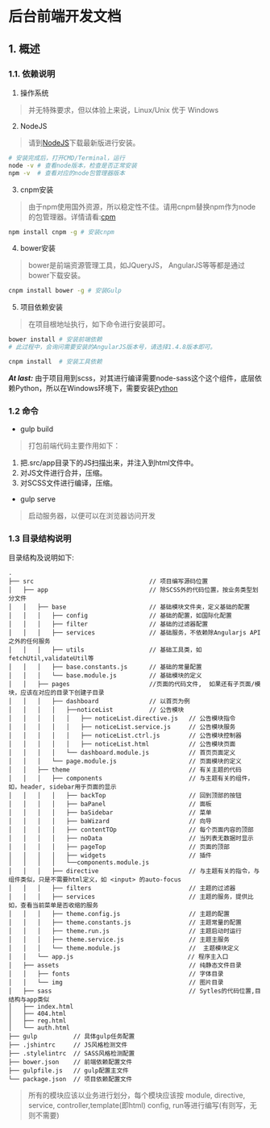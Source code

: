 # 后台前端开发文档

## 1. 概述

### 1.1. 依赖说明
1. 操作系统
> 并无特殊要求，但以体验上来说，Linux/Unix 优于 Windows
2. NodeJS
> 请到[NodeJS](https://nodejs.org/en/)下载最新版进行安装。

```bash
# 安装完成后，打开CMD/Terminal，运行
node -v # 查看node版本，检查是否正常安装
npm -v  # 查看对应的node包管理器版本

```
3. cnpm安装
> 由于npm使用国外资源，所以稳定性不佳。请用cnpm替换npm作为node的包管理器。详情请看:[cpm](https://npm.taobao.org/)

```bash
npm install cnpm -g # 安装cnpm
```


4. bower安装
>  bower是前端资源管理工具，如JQueryJS， AngularJS等等都是通过bower下载安装。

```bash 
cnpm install bower -g # 安装Gulp
```

5. 项目依赖安装
> 在项目根地址执行，如下命令进行安装即可。

```bash
bower install # 安装前端依赖
# 此过程中，会询问需要安装的AngularJS版本号，请选择1.4.8版本即可。

cnpm install  # 安装工具依赖
```

***At last:***
由于项目用到scss，对其进行编译需要node-sass这个这个组件，底层依赖Python，所以在Windows环境下，需要安装[Python](https://www.python.org/)

### 1.2 命令

* gulp build
> 打包前端代码主要作用如下：
1. 把.src/app目录下的JS扫描出来，并注入到html文件中。
2. 对JS文件进行合并，压缩。
3. 对SCSS文件进行编译，压缩。

 
* gulp serve
> 启动服务器，以便可以在浏览器访问开发

### 1.3 目录结构说明
目录结构及说明如下:

```
.
├── src                                // 项目编写源码位置
│   ├── app                            // 除SCSS外的代码位置，按业务类型划分文件
│   │   ├── base                       // 基础模块文件夹，定义基础的配置
│   │   │   ├── config                 // 基础的配置，如国际化配置
│   │   │   ├── filter                 // 基础的过滤器配置
│   │   │   ├── services               // 基础服务，不依赖除Angularjs API之外的任何服务
│   │   │   ├── utils                  // 基础工具类，如fetchUtil,validateUtil等
│   │   │   ├── base.constants.js      // 基础的常量配置
│   │   │   └── base.module.js         // 基础模块的定义
│   │   ├── pages                      //页面的代码文件,  如果还有子页面/模块，应该在对应的目录下创建子目录
│   │   │   ├── dashboard              // 以首页为例
│   │   │   │   ├──noticeList          // 公告模块
│   │   │   │   │   ├── noticeList.directive.js   // 公告模块指令
│   │   │   │   │   ├── noticeList.service.js     // 公告模块服务
│   │   │   │   │   ├── noticeList.ctrl.js        // 公告模块控制器
│   │   │   │   │   ├── noticeList.html           // 公告模块页面
│   │   │   │   └── dashboard.module.js           // 首页页面定义
│   │   │   └── page.module.js                    // 页面模块的定义
│   │   ├── theme                                 // 有关主题的代码
│   │   │   ├── components                        // 与主题有关的组件，如，header, sidebar用于页面的显示
│   │   │   │   ├── backTop                       // 回到顶部的按钮
│   │   │   │   ├── baPanel                       // 面板
│   │   │   │   ├── baSidebar                     // 菜单
│   │   │   │   ├── baWizard                      // 向导
│   │   │   │   ├── contentTOp                    // 每个页面内容的顶部
│   │   │   │   ├── noData                        // 当列表无数据时显示
│   │   │   │   ├── pageTop                       // 页面的顶部
│   │   │   │   ├── widgets                       // 插件
│   │   │   │   └──components.module.js           
│   │   │   ├── directive                         // 与主题有关的指令，与组件类似，只是不需要html定义，如 <input> 的auto-focus
│   │   │   ├── filters                           // 主题的过滤器
│   │   │   ├── services                          // 主题的服务，提供比如，查看当前菜单是否收缩的服务
│   │   │   ├── theme.config.js                   // 主题的配置
│   │   │   ├── theme.constants.js                // 主题常量的配置
│   │   │   ├── theme.run.js                      // 主题启动时运行
│   │   │   ├── theme.service.js                  // 主题主服务
│   │   │   └── theme.module.js                   //  主题模块定义
│   │   └── app.js                              　// 程序主入口
│   ├── assets                                    // 纯静态文件目录
│   │   ├── fonts                                 // 字体目录
│   │   └── img                                   // 图片目录
│   ├── sass                                      // Sytles的代码位置,目结构与app类似
│   ├── index.html 
│   ├── 404.html
│   ├── reg.html
│   └── auth.html
├── gulp          // 具体gulp任务配置
├── .jshintrc     // JS风格检测文件
├── .stylelintrc  // SASS风格检测配置
├── bower.json    // 前端依赖配置文件
├── gulpfile.js   // gulp配置主文件 
└── package.json  // 项目依赖配置文件
```
> 所有的模块应该以业务进行划分，每个模块应该按 module, directive, service, controller,template(即html) config, run等进行编写(有则写，无则不需要)
